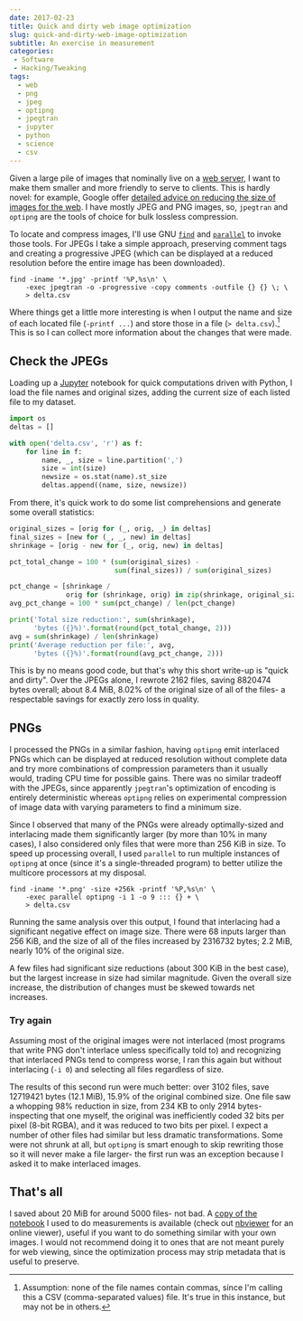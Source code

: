 ```yaml
---
date: 2017-02-23
title: Quick and dirty web image optimization
slug: quick-and-dirty-web-image-optimization
subtitle: An exercise in measurement
categories:
 - Software
 - Hacking/Tweaking
tags:
  - web
  - png
  - jpeg
  - optipng
  - jpegtran
  - jupyter
  - python
  - science
  - csv
---
```


Given a large pile of images that nominally live on a [web server][cemetech], I
want to make them smaller and more friendly to serve to clients. This is hardly
novel: for example, Google offer [detailed advice on reducing the size of images
for the web][google-advice]. I have mostly JPEG and PNG images, so, `jpegtran`
and `optipng` are the tools of choice for bulk lossless compression.

[cemetech]: https://www.cemetech.net/
[google-advice]: https://developers.google.com/web/fundamentals/performance/optimizing-content-efficiency/image-optimization

To locate and compress images, I'll use GNU [`find`][gnu-find] and
[`parallel`][gnu-parallel] to invoke those tools. For JPEGs I take a simple
approach, preserving comment tags and creating a progressive JPEG (which can be
displayed at a reduced resolution before the entire image has been downloaded).

[gnu-find]: https://www.gnu.org/software/findutils/
[gnu-parallel]: https://www.gnu.org/software/parallel/

    find -iname '*.jpg' -printf '%P,%s\n' \
        -exec jpegtran -o -progressive -copy comments -outfile {} {} \; \
        > delta.csv

Where things get a little more interesting is when I output the name and size of
each located file (`-printf ...`) and store those in a file (`>
delta.csv`).[^csv] This is so I can collect more information about the changes
that were made.

[^csv]: Assumption: none of the file names contain commas, since I'm calling
        this a CSV (comma-separated values) file. It's true in this instance,
        but may not be in others.

## Check the JPEGs

Loading up a [Jupyter][jupyter] notebook for quick computations driven with
Python, I load the file names and original sizes, adding the current size of
each listed file to my dataset.

[jupyter]: https://jupyter.org/

```python
import os
deltas = []

with open('delta.csv', 'r') as f:
    for line in f:
        name, _, size = line.partition(',')
        size = int(size)
        newsize = os.stat(name).st_size
        deltas.append((name, size, newsize))
```

From there, it's quick work to do some list comprehensions and generate some
overall statistics:

```python
original_sizes = [orig for (_, orig, _) in deltas]
final_sizes = [new for (_, _, new) in deltas]
shrinkage = [orig - new for (_, orig, new) in deltas]

pct_total_change = 100 * (sum(original_sizes) -
                          sum(final_sizes)) / sum(original_sizes)

pct_change = [shrinkage /
              orig for (shrinkage, orig) in zip(shrinkage, original_sizes)]
avg_pct_change = 100 * sum(pct_change) / len(pct_change)

print('Total size reduction:', sum(shrinkage),
      'bytes ({}%)'.format(round(pct_total_change, 2)))
avg = sum(shrinkage) / len(shrinkage)
print('Average reduction per file:', avg,
      'bytes ({}%)'.format(round(avg_pct_change, 2)))
```

This is by no means good code, but that's why this short write-up is "quick and
dirty". Over the JPEGs alone, I rewrote 2162 files, saving 8820474 bytes
overall; about 8.4 MiB, 8.02% of the original size of all of the files- a
respectable savings for exactly zero loss in quality.

## PNGs

I processed the PNGs in a similar fashion, having `optipng` emit interlaced
PNGs which can be displayed at reduced resolution without complete data and try
more combinations of compression parameters than it usually would, trading CPU
time for possible gains. There was no similar tradeoff with the JPEGs, since
apparently `jpegtran`'s optimization of encoding is entirely deterministic
whereas `optipng` relies on experimental compression of image data with varying
parameters to find a minimum size.

Since I observed that many of the PNGs were already optimally-sized and
interlacing made them significantly larger (by more than 10% in many cases), I
also considered only files that were more than 256 KiB in size. To speed up
processing overall, I used `parallel` to run multiple instances of `optipng` at
once (since it's a single-threaded program) to better utilize the multicore
processors at my disposal.

    find -iname '*.png' -size +256k -printf '%P,%s\n' \
        -exec parallel optipng -i 1 -o 9 ::: {} + \
        > delta.csv

Running the same analysis over this output, I found that interlacing had a
significant negative effect on image size. There were 68 inputs larger than 256
KiB, and the size of all of the files increased by 2316732 bytes; 2.2 MiB,
nearly 10% of the original size.

A few files had significant size reductions (about 300 KiB in the best case),
but the largest increase in size had similar magnitude. Given the overall size
increase, the distribution of changes must be skewed towards net increases.

### Try again

Assuming most of the original images were not interlaced (most programs that
write PNG don't interlace unless specifically told to) and recognizing that
interlaced PNGs tend to compress worse, I ran this again but without interlacing
(`-i 0`) and selecting all files regardless of size.

The results of this second run were much better: over 3102 files, save 12719421
bytes (12.1 MiB), 15.9% of the original combined size. One file saw a whopping
98% reduction in size, from 234 KB to only 2914 bytes- inspecting that one
myself, the original was inefficiently coded 32 bits per pixel (8-bit RGBA), and
it was reduced to two bits per pixel. I expect a number of other files had
similar but less dramatic transformations. Some were not shrunk at all, but
`optipng` is smart enough to skip rewriting those so it will never make a file
larger- the first run was an exception because I asked it to make interlaced
images.

## That's all

I saved about 20 MiB for around 5000 files- not bad. A [copy of the
notebook][notebook] I used to do measurements is available (check out
[nbviewer][nbviewer] for an online viewer), useful if you want to do something
similar with your own images. I would not recommend doing it to ones that are
not meant purely for web viewing, since the optimization process may strip
metadata that is useful to preserve.

[notebook]: /images/2017/image-optimization.ipynb
[nbviewer]: https://nbviewer.jupyter.org/
